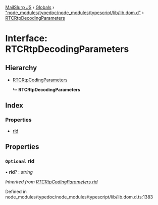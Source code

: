[MailSlurp JS](../README.md) › [Globals](../globals.md) › ["node_modules/typedoc/node_modules/typescript/lib/lib.dom.d"](../modules/_node_modules_typedoc_node_modules_typescript_lib_lib_dom_d_.md) › [RTCRtpDecodingParameters](_node_modules_typedoc_node_modules_typescript_lib_lib_dom_d_.rtcrtpdecodingparameters.md)

# Interface: RTCRtpDecodingParameters

## Hierarchy

* [RTCRtpCodingParameters](_node_modules_typedoc_node_modules_typescript_lib_lib_dom_d_.rtcrtpcodingparameters.md)

  ↳ **RTCRtpDecodingParameters**

## Index

### Properties

* [rid](_node_modules_typedoc_node_modules_typescript_lib_lib_dom_d_.rtcrtpdecodingparameters.md#optional-rid)

## Properties

### `Optional` rid

• **rid**? : *string*

*Inherited from [RTCRtpCodingParameters](_node_modules_typedoc_node_modules_typescript_lib_lib_dom_d_.rtcrtpcodingparameters.md).[rid](_node_modules_typedoc_node_modules_typescript_lib_lib_dom_d_.rtcrtpcodingparameters.md#optional-rid)*

Defined in node_modules/typedoc/node_modules/typescript/lib/lib.dom.d.ts:1383
